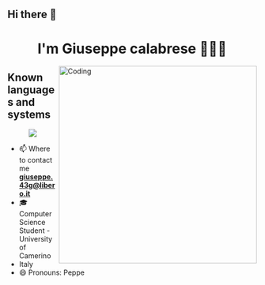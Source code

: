 ## Hi there 👋

<h1 align="center"> I'm Giuseppe calabrese 🧑🏻‍💻 </h1>

<img align="right" alt="Coding" width="400" src="https://c.tenor.com/nyIWjHeM-GAAAAAC/smadging-speech-bubble-speech-bubble.gif">

<h2> Known languages ​​and systems</h2>

<p align="center">
  <a href="https://skillicons.dev">
    <img src="https://skillicons.dev/icons?i=cpp,html,css,java,js,mysql,php,r,haskell" />
  </a>
</p>

 - 📫 Where to contact me **giuseppe.43g@libero.it**
 - 🎓 Computer Science Student - University of Camerino 
 - Italy 
 - 😄 Pronouns: Peppe

   
